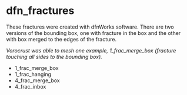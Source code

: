 # dfn_fractures

These fractures were created with dfnWorks software. 
There are two versions of the bounding box, one with fracture in the box and the other with box merged to the edges of the fracture.

*Vorocrust was able to mesh one example, 1_frac_merge_box (fracture touching all sides to the bounding box).*

* 1_frac_merge_box
* 1_frac_hanging
* 4_frac_merge_box
* 4_frac_inbox

